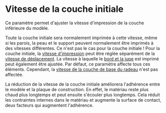 Vitesse de la couche initiale
===

Ce paramètre permet d'ajuster la vitesse d'impression de la couche inférieure du modèle.

Toute la couche initiale sera normalement imprimée à cette vitesse, même si les parois, la peau et le support peuvent normalement être imprimés à des vitesses différentes. Ce n'est pas le cas pour la couche initiale ! Pour la couche initiale, la [vitesse d'impression](speed_print_layer_0.md) peut être réglée séparément de la [vitesse de déplacement](speed_travel_layer_0.md). La vitesse à laquelle le [bord et la jupe](skirt_brim_speed.md) est imprimé peut également être ajustée. Par défaut, ce paramètre affecte tous ces éléments. Cependant, la [vitesse de la couche de base du radeau](../platform_adhesion/raft_base_speed.md) n'est pas affectée.

La réduction de la vitesse de la couche initiale améliorera l'adhérence entre le modèle et la plaque de construction. En effet, le matériau reste plus chaud plus longtemps et peut ensuite s'écouler plus longtemps. Cela réduit les contraintes internes dans le matériau et augmente la surface de contact, deux facteurs qui augmentent l'adhérence.
